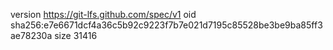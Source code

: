 version https://git-lfs.github.com/spec/v1
oid sha256:e7e6671dcf4a36c5b92c9223f7b7e021d7195c85528be3be9ba85ff3ae78230a
size 31416
